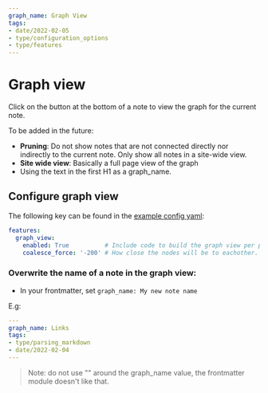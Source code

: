 ```yaml
---
graph_name: Graph View
tags:
- date/2022-02-05
- type/configuration_options
- type/features
---
```


# Graph view
Click on the button at the bottom of a note to view the graph for the current note.

To be added in the future:
- **Pruning**: Do not show notes that are not connected directly nor indirectly to the current note. Only show all notes in a site-wide view.
- **Site wide view**: Basically a full page view of the graph
- Using the text in the first H1 as a graph_name.

## Configure graph view
The following key can be found in the [example config yaml](https://github.com/dwrolvink/obsidian-html/blob/master/example_config.yml):

``` yaml
features:
  graph_view:
    enabled: True          # Include code to build the graph view per page (default: True)
    coalesce_force: '-200' # How close the nodes will be to eachother.
```

### Overwrite the name of a note in the graph view:
- In your frontmatter, set `graph_name: My new note name`

E.g:
``` yaml
---
graph_name: Links
tags: 
- type/parsing_markdown
- date/2022-02-04
---
```

> Note: do not use "" around the graph_name value, the frontmatter module doesn't like that.

